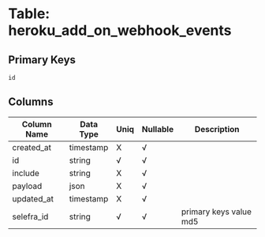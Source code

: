 # Table: heroku_add_on_webhook_events

## Primary Keys 

```
id
```


## Columns 

|  Column Name   |  Data Type  | Uniq | Nullable | Description | 
|  ----  | ----  | ----  | ----  | ---- | 
| created_at | timestamp | X | √ |  | 
| id | string | √ | √ |  | 
| include | string | X | √ |  | 
| payload | json | X | √ |  | 
| updated_at | timestamp | X | √ |  | 
| selefra_id | string | √ | √ | primary keys value md5 | 


